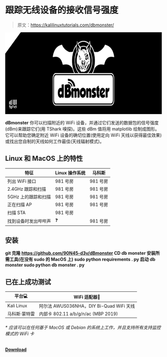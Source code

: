# 跟踪无线设备的接收信号强度

> 原文：<https://kalilinuxtutorials.com/dbmonster/>

[![](img/3d8581c73de9fdcf8e877124615fae9e.png)](https://blogger.googleusercontent.com/img/b/R29vZ2xl/AVvXsEgV0WkPTBDtcNlWdMmtXnYx_Pucz_o61RcCAd5lpwFMBe-vvOkIUKzR8vINO-WqywQ2miBELjnMA4O1wjnSYrOROFuu4pCKDEoFNyu9rUUUbKm8epoC2C5CPbi3Vyyuii3adtsDaYcOlf9BcRPiDSSakCB7zIbS2i1Gc1HG6Rf387o2abUOWphEz6gQ/s728/db%20logo%20(1).png)

**dBmonster** 你可以扫描附近的 WiFi 设备，并通过它们发送的数据包的信号强度(dBm)来跟踪它们(用 TShark 嗅探)。这些 dBm 值将用 matplotlib 绘制成图形。它可以帮助您确定附近 WiFi 设备的确切位置(使用定向 WiFi 天线以获得最佳效果)或找出您自制的天线如何工作最佳(天线辐射模式)。

## Linux 和 MacOS 上的特性

| 特征 | Linux 操作系统 | 马科斯 |
| --- | --- | --- |
| 列出 WiFi 接口 | 981 号房 | 981 号房 |
| 2.4GHz 跟踪和扫描 | 981 号房 | 981 号房 |
| 5GHz 上的跟踪和扫描 | 981 号房 | 981 号房 |
| 正在扫描 AP | 981 号房 | 981 号房 |
| 扫描 STA | 981 号房 |  |
| 找到设备时发出哔哔声 | ❓ | 981 号房 |

## 安装

**git 克隆 https://github.com/90N45-d3v/dBmonster
CD db monster
安装所需工具(在没有 sudo 的 MacOS 上)
sudo python requirements . py
启动 db monster
sudo python db monster . py**

## 已在上成功测试

| 平台💻 | WiFi 适配器📡 |
| --- | --- |
| Kali Linux | 阿尔法 AWUS036NHA，DIY Bi-Quad WiFi 天线 |
| 马科斯·蒙特雷 | 内部卡 802.11 a/b/g/n/ac (MBP 2019) |

###### * *应该可以在任何基于 MacOS 或 Debian 的系统上工作，并且支持所有支持监控模式的 WiFi 卡*

[**Download**](https://github.com/90N45-d3v/dBmonster)